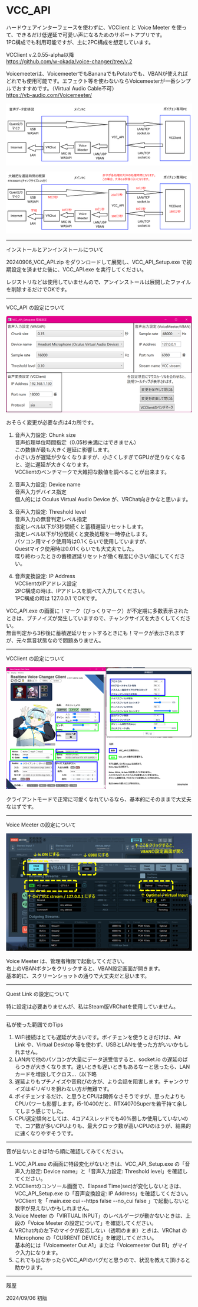 # VCC_API

ハードウェアインターフェースを使わずに、VCClient と Voice Meeter を使って、できるだけ低遅延で可愛い声になるためのサポートアプリです。  
1PC構成でも利用可能ですが、主に2PC構成を想定しています。

VCClient v.2.0.55-alpha以降  
https://github.com/w-okada/voice-changer/tree/v.2

Voicemeeterは、VoicemeeterでもBananaでもPotatoでも、VBANが使えればどれでも使用可能です。エフェクト等を使わないならVoicemeeterが一番シンプルでおすすめです。（Virtual Audio Cable不可）  
https://vb-audio.com/Voicemeeter/

![Flowchart](Documents/Flowchart.png)

![Rate_RTX3060Ti](Documents/Rate_RTX3060Ti.png)

---

インストールとアンインストールについて

20240906_VCC_API.zip をダウンロードして展開し、VCC_API_Setup.exe で初期設定を済ませた後に、VCC_API.exe を実行してください。

レジストリなどは使用していませんので、アンインストールは展開したファイルを削除するだけでOKです。

---

VCC_API の設定について

![VCC_API_Settings](Documents/VCC_API_Settings.png)

おそらく変更が必要な点は4カ所です。

1. 音声入力設定: Chunk size  
音声処理単位時間指定（0.05秒未満にはできません）  
この数値が最も大きく遅延に影響します。  
小さい方が遅延が少なくなりますが、小さくしすぎてGPUが足りなくなると、逆に遅延が大きくなります。  
VCClientのベンチマークで大雑把な数値を調べることが出来ます。

1. 音声入力設定: Device name  
音声入力デバイス指定  
個人的には Oculus Virtual Audio Device が、VRChat向きかなと思います。

1. 音声入力設定: Threshold level  
音声入力の無音判定レベル指定  
指定レベル以下が3秒間続くと蓄積遅延リセットします。  
指定レベル以下が1分間続くと変換処理を一時停止します。  
パソコン用マイク使用時は0.1くらいで使用していますが、  
Questマイク使用時は0.01くらいでも大丈夫でした。  
喋り終わったときの蓄積遅延リセットが働く程度に小さい値にしてください。

1. 音声変換設定: IP Address  
VCClientのIPアドレス設定  
2PC構成の時は、IPアドレスを調べて入力してください。  
1PC構成の時は 127.0.0.1 でOKです。

VCC_API.exe の画面に！マーク（びっくりマーク）が不定期に多数表示されたときは、プチノイズが発生していますので、チャンクサイズを大きくしてください。  
無音判定から3秒後に蓄積遅延リセットするときにも！マークが表示されますが、元々無音状態なので問題ありません。

---

VCClient の設定について

![VCClient_Settings](Documents/VCClient_Settings.png)

クライアントモードで正常に可愛くなれているなら、基本的にそのままで大丈夫なはずです。

---

Voice Meeter の設定について

![VoiceMeeter_Settings](Documents/VoiceMeeter_Settings.png)

Voice Meeter は、管理者権限で起動してください。  
右上のVBANボタンをクリックすると、VBAN設定画面が開きます。  
基本的に、スクリーンショットの通りで大丈夫だと思います。

---

Quest Link の設定について

特に設定は必要ありませんが、私はSteam版VRChatを使用していません。

---

私が使った範囲でのTips

1. WiFi接続はとても遅延が大きいです。ボイチェンを使うときだけは、Air Link や、Virtual Desktop 等を使わず、USBとLANを使った方がいいかもしれません。
1. LAN内で他のパソコンが大量にデータ送受信すると、socket.io の遅延のばらつきが大きくなります。速いときも遅いときもあるなーと思ったら、LANカードを増設してクロス…（以下略
1. 遅延よりもプチノイズや音飛びの方が、より会話を阻害します。チャンクサイズはギリギリを狙わない方が無難です。
1. ボイチェンするだけ、と思うとCPUは関係なさそうですが、思ったよりもCPUパワーも影響します。i5-10400だと、RTX4070Superを若干持て余してしまう感じでした。
1. CPU選定傾向としては、4コア4スレッドでも40%弱しか使用していないので、コア数が多いCPUよりも、最大クロック数が高いCPUのほうが、結果的に速くなりやすそうです。

---

音が出ないときは1から順に確認してみてください。

1. VCC_API.exe の画面に特段変化がないときは、VCC_API_Setup.exe の「音声入力設定: Device name」と「音声入力設定: Threshold level」を確認してください。
1. VCClientのコンソール画面で、Elapsed Time(sec)が変化しないときは、VCC_API_Setup.exe の「音声変換設定: IP Address」を確認してください。  
VCClient を「 main.exe cui --https false --no_cui false 」で起動しないと数字が見えないかもしれません。
1. Voice Meeter の「VIRTUAL INPUT」のレベルゲージが動かないときは、上段の「Voice Meeter の設定について」を確認してください。
1. VRChat内の左下のマイクが反応しない（透明のまま）ときは、VRChat の Microphone の「CURRENT DEVICE」を確認してください。  
基本的には「Voicemeeter Out A1」または「Voicemeeter Out B1」がマイク入力になります。
1. これでも出なかったらVCC_APIのバグだと思うので、状況を教えて頂けると助かります。

---

履歴

2024/09/06 初版

